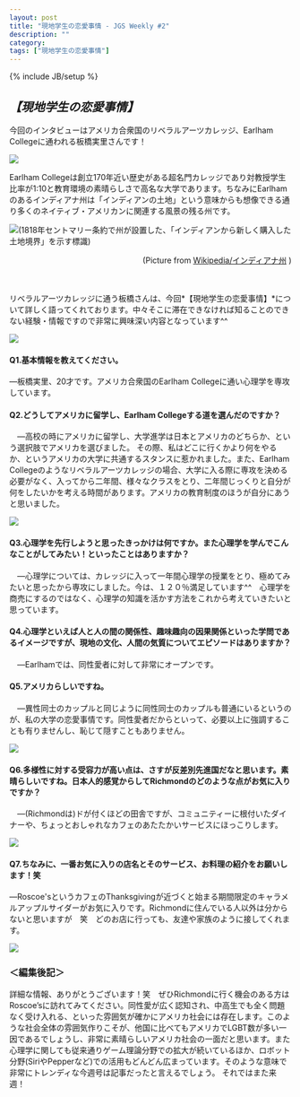 ```yaml
---
layout: post
title: "現地学生の恋愛事情 - JGS Weekly #2"
description: ""
category: 
tags: ["現地学生の恋愛事情"]
---
```

{% include JB/setup %}

## *【現地学生の恋愛事情】*
今回のインタビューはアメリカ合衆国のリベラルアーツカレッジ、Earlham Collegeに通われる板橋実里さんです！
![]({{site_url}}/assets/uploads/2/itabashi.jpg)Earlham Collegeは創立170年近い歴史がある超名門カレッジであり対教授学生比率が1:10と教育環境の素晴らしさで高名な大学であります。ちなみにEarlhamのあるインディアナ州は「インディアンの土地」という意味からも想像できる通り多くのネイティブ・アメリカンに関連する風景の残る州です。![(1818年セントマリー条約で州が設置した、「インディアンから新しく購入した土地境界」を示す標識)]({{site_url}}/assets/uploads/2/road_sign.png)

<div style="text-align: right;">
(Picture from <a href="http://ja.wikipedia.org/wiki/%E3%82%A4%E3%83%B3%E3%83%87%E3%82%A3%E3%82%A2%E3%83%8A%E5%B7%9E#.E3.82.A4.E3.83.B3.E3.83.87.E3.82.A3.E3.82.A2.E3.83.B3.E9.83.A8.E6.97.8F">Wikipedia/インディアナ州</a> )
</div>


　

リベラルアーツカレッジに通う板橋さんは、今回*【現地学生の恋愛事情】*について詳しく語ってくれております。中々そこに滞在できなければ知ることのできない経験・情報ですので非常に興味深い内容となっています^^
![]({{site_url}}/assets/uploads/2/bench.jpg)#### Q1.基本情報を教えてください。―板橋実里、20才です。アメリカ合衆国のEarlham Collegeに通い心理学を専攻しています。
#### Q2.どうしてアメリカに留学し、Earlham Collegeする道を選んだのですか？　―高校の時にアメリカに留学し、大学進学は日本とアメリカのどちらか、という選択肢でアメリカを選びました。その際、私はどこに行くかより何をやるか、というアメリカの大学に共通するスタンスに惹かれました。また、Earlham Collegeのようなリベラルアーツカレッジの場合、大学に入る際に専攻を決める必要がなく、入ってから二年間、様々なクラスをとり、二年間じっくりと自分が何をしたいかを考える時間があります。アメリカの教育制度のほうが自分にあうと思いました。

![]({{site_url}}/assets/uploads/2/school.jpg)
#### Q3.心理学を先行しようと思ったきっかけは何ですか。また心理学を学んでこんなことがしてみたい！といったことはありますか？　―心理学については、カレッジに入って一年間心理学の授業をとり、極めてみたいと思ったから専攻にしました。今は、１２０％満足しています^^　心理学を商売にするのではなく、心理学の知識を活かす方法をこれから考えていきたいと思っています。
#### Q4.心理学といえば人と人の間の関係性、趣味趣向の因果関係といった学問であるイメージですが、現地の文化、人間の気質についてエピソードはありますか？　―Earlhamでは、同性愛者に対して非常にオープンです。#### Q5.アメリカらしいですね。　―異性同士のカップルと同じように同性同士のカップルも普通にいるというのが、私の大学の恋愛事情です。同性愛者だからといって、必要以上に強調することも有りませんし、恥じて隠すこともありません。![]({{site_url}}/assets/uploads/2/bigtree.jpg)#### Q6.多様性に対する受容力が高い点は、さすが反差別先進国だなと思います。素晴らしいですね。日本人的感覚からしてRichmondのどのような点がお気に入りですか？　―(Richmondは)ドが付くほどの田舎ですが、コミュニティーに根付いたダイナーや、ちょっとおしゃれなカフェのあたたかいサービスにほっこりします。
![]({{site_url}}/assets/uploads/2/street.jpg)#### Q7.ちなみに、一番お気に入りの店名とそのサービス、お料理の紹介をお願いします！笑―Roscoe'sというカフェのThanksgivingが近づくと始まる期間限定のキャラメルアップルサイダーがお気に入りです。Richmondに住んでいる人以外は分からないと思いますが　笑　どのお店に行っても、友達や家族のように接してくれます。![]({{site_url}}/assets/uploads/2/cafe.jpg)### ＜編集後記＞
詳細な情報、ありがとうございます！笑　ぜひRichmondに行く機会のある方はRoscoe’sに訪れてみてください。同性愛が広く認知され、中高生でも全く問題なく受け入れる、といった雰囲気が確かにアメリカ社会には存在します。このような社会全体の雰囲気作りこそが、他国に比べてもアメリカでLGBT数が多い一因であるでしょうし、非常に素晴らしいアメリカ社会の一面だと思います。また心理学に関しても従来通りゲーム理論分野での拡大が続いているほか、ロボット分野(SiriやPepperなど)での活用もどんどん広まっています。そのような意味で非常にトレンディな今週号は記事だったと言えるでしょう。それではまた来週！